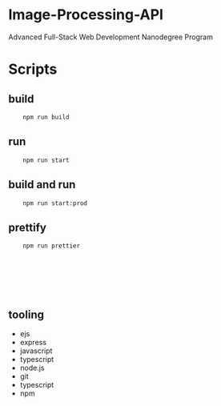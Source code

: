 # Image-Processing-API

Advanced Full-Stack Web Development Nanodegree Program

# Scripts

## build

```
    npm run build
```

## run

```
    npm run start
```

## build and run

```
    npm run start:prod
```

## prettify

```
    npm run prettier
```

##

```

```

##

```

```

##

```

```

## tooling

- ejs
- express
- javascript
- typescript
- node.js
- git
- typescript
- npm
